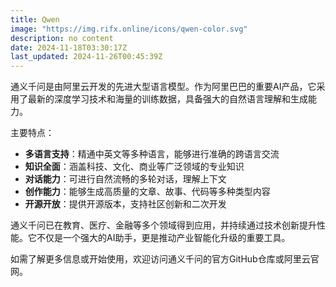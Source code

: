 ```yaml
---
title: Qwen
image: "https://img.rifx.online/icons/qwen-color.svg"
description: no content
date: 2024-11-18T03:30:17Z
last_updated: 2024-11-26T00:45:39Z
---
```


通义千问是由阿里云开发的先进大型语言模型。作为阿里巴巴的重要AI产品，它采用了最新的深度学习技术和海量的训练数据，具备强大的自然语言理解和生成能力。

主要特点：

- **多语言支持**：精通中英文等多种语言，能够进行准确的跨语言交流
- **知识全面**：涵盖科技、文化、商业等广泛领域的专业知识
- **对话能力**：可进行自然流畅的多轮对话，理解上下文
- **创作能力**：能够生成高质量的文章、故事、代码等多种类型内容
- **开源开放**：提供开源版本，支持社区创新和二次开发

通义千问已在教育、医疗、金融等多个领域得到应用，并持续通过技术创新提升性能。它不仅是一个强大的AI助手，更是推动产业智能化升级的重要工具。

如需了解更多信息或开始使用，欢迎访问通义千问的官方GitHub仓库或阿里云官网。


